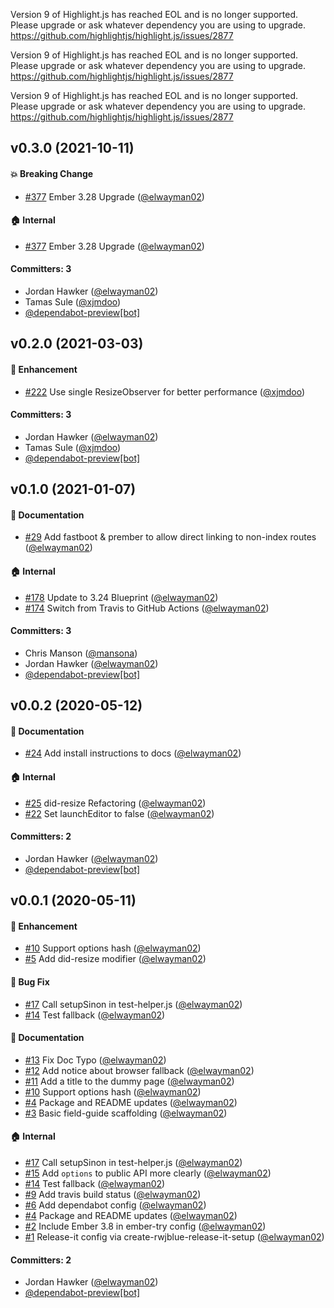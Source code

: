Version 9 of Highlight.js has reached EOL and is no longer supported.
Please upgrade or ask whatever dependency you are using to upgrade.
https://github.com/highlightjs/highlight.js/issues/2877

Version 9 of Highlight.js has reached EOL and is no longer supported.
Please upgrade or ask whatever dependency you are using to upgrade.
https://github.com/highlightjs/highlight.js/issues/2877

Version 9 of Highlight.js has reached EOL and is no longer supported.
Please upgrade or ask whatever dependency you are using to upgrade.
https://github.com/highlightjs/highlight.js/issues/2877

## v0.3.0 (2021-10-11)

#### :boom: Breaking Change
* [#377](https://github.com/elwayman02/ember-resize-modifier/pull/377) Ember 3.28 Upgrade ([@elwayman02](https://github.com/elwayman02))

#### :house: Internal
* [#377](https://github.com/elwayman02/ember-resize-modifier/pull/377) Ember 3.28 Upgrade ([@elwayman02](https://github.com/elwayman02))

#### Committers: 3
- Jordan Hawker ([@elwayman02](https://github.com/elwayman02))
- Tamas Sule ([@xjmdoo](https://github.com/xjmdoo))
- [@dependabot-preview[bot]](https://github.com/apps/dependabot-preview)

## v0.2.0 (2021-03-03)

#### :rocket: Enhancement
* [#222](https://github.com/elwayman02/ember-resize-modifier/pull/222) Use single ResizeObserver for better performance ([@xjmdoo](https://github.com/xjmdoo))

#### Committers: 3
- Jordan Hawker ([@elwayman02](https://github.com/elwayman02))
- Tamas Sule ([@xjmdoo](https://github.com/xjmdoo))
- [@dependabot-preview[bot]](https://github.com/apps/dependabot-preview)

## v0.1.0 (2021-01-07)

#### :memo: Documentation
* [#29](https://github.com/elwayman02/ember-resize-modifier/pull/29) Add fastboot & prember to allow direct linking to non-index routes ([@elwayman02](https://github.com/elwayman02))

#### :house: Internal
* [#178](https://github.com/elwayman02/ember-resize-modifier/pull/178) Update to 3.24 Blueprint ([@elwayman02](https://github.com/elwayman02))
* [#174](https://github.com/elwayman02/ember-resize-modifier/pull/174) Switch from Travis to GitHub Actions ([@elwayman02](https://github.com/elwayman02))

#### Committers: 3
- Chris Manson ([@mansona](https://github.com/mansona))
- Jordan Hawker ([@elwayman02](https://github.com/elwayman02))
- [@dependabot-preview[bot]](https://github.com/apps/dependabot-preview)

## v0.0.2 (2020-05-12)

#### :memo: Documentation
* [#24](https://github.com/elwayman02/ember-resize-modifier/pull/24) Add install instructions to docs ([@elwayman02](https://github.com/elwayman02))

#### :house: Internal
* [#25](https://github.com/elwayman02/ember-resize-modifier/pull/25) did-resize Refactoring ([@elwayman02](https://github.com/elwayman02))
* [#22](https://github.com/elwayman02/ember-resize-modifier/pull/22) Set launchEditor to false ([@elwayman02](https://github.com/elwayman02))

#### Committers: 2
- Jordan Hawker ([@elwayman02](https://github.com/elwayman02))
- [@dependabot-preview[bot]](https://github.com/apps/dependabot-preview)

## v0.0.1 (2020-05-11)

#### :rocket: Enhancement
* [#10](https://github.com/elwayman02/ember-resize-modifier/pull/10) Support options hash ([@elwayman02](https://github.com/elwayman02))
* [#5](https://github.com/elwayman02/ember-resize-modifier/pull/5) Add did-resize modifier ([@elwayman02](https://github.com/elwayman02))

#### :bug: Bug Fix
* [#17](https://github.com/elwayman02/ember-resize-modifier/pull/17) Call setupSinon in test-helper.js ([@elwayman02](https://github.com/elwayman02))
* [#14](https://github.com/elwayman02/ember-resize-modifier/pull/14) Test fallback ([@elwayman02](https://github.com/elwayman02))

#### :memo: Documentation
* [#13](https://github.com/elwayman02/ember-resize-modifier/pull/13) Fix Doc Typo ([@elwayman02](https://github.com/elwayman02))
* [#12](https://github.com/elwayman02/ember-resize-modifier/pull/12) Add notice about browser fallback ([@elwayman02](https://github.com/elwayman02))
* [#11](https://github.com/elwayman02/ember-resize-modifier/pull/11) Add a title to the dummy page ([@elwayman02](https://github.com/elwayman02))
* [#10](https://github.com/elwayman02/ember-resize-modifier/pull/10) Support options hash ([@elwayman02](https://github.com/elwayman02))
* [#4](https://github.com/elwayman02/ember-resize-modifier/pull/4) Package and README updates ([@elwayman02](https://github.com/elwayman02))
* [#3](https://github.com/elwayman02/ember-resize-modifier/pull/3) Basic field-guide scaffolding ([@elwayman02](https://github.com/elwayman02))

#### :house: Internal
* [#17](https://github.com/elwayman02/ember-resize-modifier/pull/17) Call setupSinon in test-helper.js ([@elwayman02](https://github.com/elwayman02))
* [#15](https://github.com/elwayman02/ember-resize-modifier/pull/15) Add `options` to public API more clearly ([@elwayman02](https://github.com/elwayman02))
* [#14](https://github.com/elwayman02/ember-resize-modifier/pull/14) Test fallback ([@elwayman02](https://github.com/elwayman02))
* [#9](https://github.com/elwayman02/ember-resize-modifier/pull/9) Add travis build status ([@elwayman02](https://github.com/elwayman02))
* [#6](https://github.com/elwayman02/ember-resize-modifier/pull/6) Add dependabot config ([@elwayman02](https://github.com/elwayman02))
* [#4](https://github.com/elwayman02/ember-resize-modifier/pull/4) Package and README updates ([@elwayman02](https://github.com/elwayman02))
* [#2](https://github.com/elwayman02/ember-resize-modifier/pull/2) Include Ember 3.8 in ember-try config ([@elwayman02](https://github.com/elwayman02))
* [#1](https://github.com/elwayman02/ember-resize-modifier/pull/1) Release-it config via create-rwjblue-release-it-setup ([@elwayman02](https://github.com/elwayman02))

#### Committers: 2
- Jordan Hawker ([@elwayman02](https://github.com/elwayman02))
- [@dependabot-preview[bot]](https://github.com/apps/dependabot-preview)


